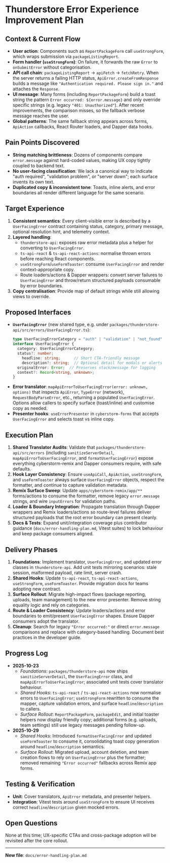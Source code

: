 # Thunderstore Error Experience Improvement Plan

## Context & Current Flow
- **User action**: Components such as `ReportPackageForm` call `useStrongForm`, which wraps submission via `packageListingReport`.
- **Form handler (`useStrongForm`)**: On failure, it forwards the raw `Error` to `onSubmitError` without categorisation.
- **API call chain**: `packageListingReport` → `apiFetch` → `fetchRetry`. When the server returns a failing HTTP status, `ApiError.createFromResponse` builds a message like `"Authentication required. Please sign in."` and attaches the `Response`.
- **UI message**: Many forms (including `ReportPackageForm`) build a toast string the pattern `Error occurred: ${error.message}` and only override specific strings (e.g. legacy `"401: Unauthorized"`). After recent improvements, the comparison misses, so the fallback verbose message reaches the user.
- **Global patterns**: The same fallback string appears across forms, `ApiAction` callbacks, React Router loaders, and Dapper data hooks.

## Pain Points Discovered
- **String matching brittleness**: Dozens of components compare `error.message` against hard-coded values, making UX copy tightly coupled to backend text.
- **No user-facing classification**: We lack a canonical way to indicate "auth required", "validation problem", or "server down"; each surface invents its own text.
- **Duplicated copy & inconsistent tone**: Toasts, inline alerts, and error boundaries all render different language for the same scenario.

## Target Experience
1. **Consistent semantics**: Every client-visible error is described by a `UserFacingError` contract containing status, category, primary message, optional resolution hint, and telemetry context.
2. **Layered handling**:
   - `thunderstore-api`: exposes raw error metadata plus a helper for converting to `UserFacingError`.
   - `ts-api-react` & `ts-api-react-actions`: normalise thrown errors before reaching React components.
   - `useStrongForm`/`useFormToaster`: consume `UserFacingError` and render context-appropriate copy.
   - Route loaders/actions & Dapper wrappers: convert server failures to `UserFacingError` and throw/return structured payloads consumable by error boundaries.
3. **Copy centralisation**: Provide map of default strings while still allowing views to override.

## Proposed Interfaces
- **`UserFacingError`** (new shared type, e.g. under `packages/thunderstore-api/src/errors/UserFacingError.ts`):
  ```ts
  type UserFacingErrorCategory = "auth" | "validation" | "not_found" | "rate_limit" | "server" | "network" | "unknown";
  interface UserFacingError {
    category: UserFacingErrorCategory;
    status?: number;
      headline: string;      // Short CTA-friendly message
      description?: string;  // Optional detail for modals or alerts
    originalError: Error;  // Preserves stack/message for logging
    context?: Record<string, unknown>;
  }
  ```
- **Error translator**: `mapApiErrorToUserFacingError(error: unknown, options)` that inspects `ApiError`, `TypeError` (network), `RequestBodyParseError`, etc., returning a populated `UserFacingError`. Options allow callers to specify surface (toast/inline) and customise copy as needed.
- **Presenter hooks**: `useErrorPresenter` in `cyberstorm-forms` that accepts `UserFacingError` and selects toast vs inline copy.

## Execution Plan
1. **Shared Translator Audits**: Validate that `packages/thunderstore-api/src/errors` (including `sanitizeServerDetail`, `mapApiErrorToUserFacingError`, and `formatUserFacingError`) expose everything cyberstorm-remix and Dapper consumers require, with safe defaults.
2. **Hook Layer Consistency**: Ensure `useApiCall`, `ApiAction`, `useStrongForm`, and `useFormToaster` always surface `UserFacingError` objects, respect the formatter, and continue to capture validation metadata.
3. **Remix Surface Sweep**: Update `apps/cyberstorm-remix/app/**` forms/actions to consume the formatter, remove legacy `error.message` strings, and wire `inputErrors` for validation paths.
4. **Loader & Boundary Integration**: Propagate translation through Dapper wrappers and Remix loaders/actions so route-level failures deliver structured payloads that the root error boundary can present cleanly.
5. **Docs & Tests**: Expand unit/integration coverage plus contributor guidance (`docs/error-handling-plan.md`, Vitest suites) to lock behaviour and keep package consumers aligned.

## Delivery Phases
1. **Foundations**: Implement translator, `UserFacingError`, and updated error classes in `thunderstore-api`. Add unit tests mirroring scenarios: stale session, malformed payload, rate limit, server crash.
2. **Shared Hooks**: Update `ts-api-react`, `ts-api-react-actions`, `useStrongForm`, `useFormToaster`. Provide migration docs for teams adopting new contract.
3. **Surface Rollout**: Migrate high-impact flows (package reporting, uploads, team management) to the new error presenter. Remove string equality logic and rely on categories.
4. **Route & Loader Consistency**: Update loaders/actions and error boundaries to emit/present `UserFacingError` shapes. Ensure Dapper consumers adopt the translator.
5. **Cleanup**: Search for legacy `"Error occurred:"` or direct `error.message` comparisons and replace with category-based handling. Document best practices in the developer guide.

## Progress Log
- **2025-10-23**
   - *Foundations*: `packages/thunderstore-api` now ships `sanitizeServerDetail`, the `UserFacingError` class, and `mapApiErrorToUserFacingError`; associated unit tests cover translator behaviour.
   - *Shared Hooks*: `ts-api-react` / `ts-api-react-actions` now normalise errors to `UserFacingError`; `useStrongForm` rewritten to consume the mapper, capture validation errors, and surface `headline`/`description` to callers.
   - *Surface Rollout*: `ReportPackageForm`, `packageEdit`, and initial toaster helpers now display friendly copy; additional forms (e.g. uploads, team settings) still use legacy messages pending follow-up.
- **2025-10-29**
   - *Shared Hooks*: Introduced `formatUserFacingError` and updated `useFormToaster` to consume it, consolidating toast copy generation around `headline`/`description` semantics.
   - *Surface Rollout*: Migrated upload, account deletion, and team creation flows to rely on `UserFacingError` plus the formatter; removed remaining `"Error occurred"` fallbacks across Remix app forms.

## Testing & Verification
- **Unit**: Cover translators, `ApiError` metadata, and presenter helpers.
- **Integration**: Vitest tests around `useStrongForm` to ensure UI receives correct `headline`/`description` given mocked errors.

## Open Questions
None at this time; UX-specific CTAs and cross-package adoption will be revisited after the core rollout.

---

**New file**: `docs/error-handling-plan.md`
